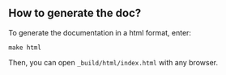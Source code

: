 ## How to generate the doc?

To generate the documentation in a html format, enter:

```
make html
```

Then, you can open `_build/html/index.html` with any browser.
